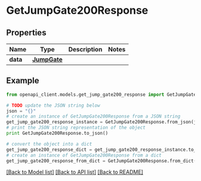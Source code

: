 # GetJumpGate200Response



## Properties
Name | Type | Description | Notes
------------ | ------------- | ------------- | -------------
**data** | [**JumpGate**](JumpGate.md) |  | 

## Example

```python
from openapi_client.models.get_jump_gate200_response import GetJumpGate200Response

# TODO update the JSON string below
json = "{}"
# create an instance of GetJumpGate200Response from a JSON string
get_jump_gate200_response_instance = GetJumpGate200Response.from_json(json)
# print the JSON string representation of the object
print GetJumpGate200Response.to_json()

# convert the object into a dict
get_jump_gate200_response_dict = get_jump_gate200_response_instance.to_dict()
# create an instance of GetJumpGate200Response from a dict
get_jump_gate200_response_from_dict = GetJumpGate200Response.from_dict(get_jump_gate200_response_dict)
```
[[Back to Model list]](../README.md#documentation-for-models) [[Back to API list]](../README.md#documentation-for-api-endpoints) [[Back to README]](../README.md)


